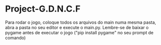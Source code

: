 # Project-G.D.N.C.F
Para rodar o jogo, coloque todos os arquivos do main numa mesma pasta, abra a pasta no seu editor e execute o main.py. 
Lembre-se de baixar o pygame antes de executar o jogo ("pip install pygame" no seu prompt de comando)
